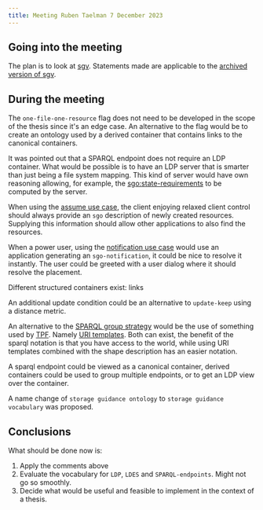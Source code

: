 ```yaml
---
title: Meeting Ruben Taelman 7 December 2023
---
```


## Going into the meeting
The plan is to look at [sgv](../solution/storage-guidance-vocabulary/index.md).
Statements made are applicable to the [archived version of sgv](../archive/sgo-07-12-2023.md).

## During the meeting

The `one-file-one-resource` flag does not need to be developed in the scope of the thesis since it's an edge case.
An alternative to the flag would be to create an ontology used by a derived container 
that contains links to the canonical containers. 


It was pointed out that a SPARQL endpoint does not require an LDP container.
What would be possible is to have an LDP server that is smarter than just being a file system mapping.
This kind of server would have own reasoning allowing, for example,
the [sgo:state-requirements](../archive/sgo-07-12-2023.md#save-condition) to be computed by the server.

When using the [assume use case](../archive/sgo-07-12-2023.md#use-cases),
the client enjoying relaxed client control should always provide an `sgo` description of newly created resources.
Supplying this information should allow other applications to also find the resources.

When a power user, using the [notification use case](../archive/sgo-07-12-2023.md#use-cases)
would use an application generating an `sgo-notification`, it could be nice to resolve it instantly.
The user could be greeted with a user dialog where it should resolve the placement.

Different structured containers exist: links


An additional update condition could be an alternative to `update-keep` using a distance metric.

An alternative to the [SPARQL group strategy](../archive/sgo-07-12-2023.md#group-strategy) would be the use of
something used by [TPF](https://linkeddatafragments.org/specification/triple-pattern-fragments/).
Namely [URI templates](https://datatracker.ietf.org/doc/html/rfc6570).
Both can exist, the benefit of the sparql notation is that you have access to the world,
while using URI templates combined with the shape description has an easier notation.

A sparql endpoint could be viewed as a canonical container,
derived containers could be used to group multiple endpoints, or to get an LDP view over the container.   

A name change of `storage guidance ontology` to `storage guidance vocabulary` was proposed.

## Conclusions

What should be done now is:
1. Apply the comments above
2. Evaluate the vocabulary for `LDP`, `LDES` and `SPARQL-endpoints`. Might not go so smoothly.
3. Decide what would be useful and feasible to implement in the context of a thesis. 

